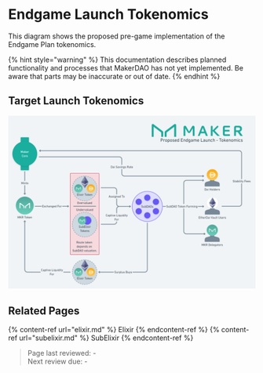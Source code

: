 # Endgame Launch Tokenomics

This diagram shows the proposed pre-game implementation of the Endgame Plan tokenomics. 

{% hint style="warning" %}
This documentation describes planned functionality and processes that MakerDAO has not yet implemented. Be aware that parts may be inaccurate or out of date.
{% endhint %}

## Target Launch Tokenomics

![Endgame Launch Target Tokenomics](../assets/images/earlygame-tokenomics.png)


## Related Pages
{% content-ref url="elixir.md" %} Elixir {% endcontent-ref %}
{% content-ref url="subelixir.md" %} SubElixir {% endcontent-ref %}

>Page last reviewed: -    
>Next review due: -   